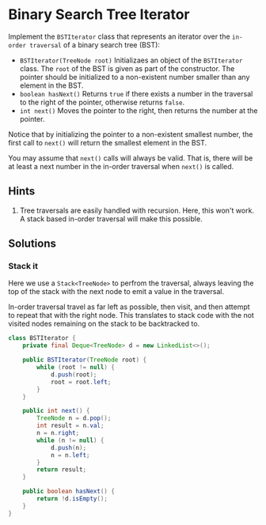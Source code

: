 # Binary Search Tree Iterator

Implement the `BSTIterator` class that represents an iterator over the
`in-order traversal` of a binary search tree (BST):

*   `BSTIterator(TreeNode root)` Initializaes an object of the `BSTIterator`
    class. The `root` of the BST is given as part of the constructor. The
    pointer should be initialized to a non-existent number smaller than any
    element in the BST.
*   `boolean hasNext()` Returns `true` if there exists a number in the
    traversal to the right of the pointer, otherwise returns `false`.
*   `int next()` Moves the pointer to the right, then returns the number at the
    pointer.

Notice that by initializing the pointer to a non-existent smallest number, the
first call to `next()` will return the smallest element in the BST.

You may assume that `next()` calls will always be valid. That is, there will be
at least a next number in the in-order traversal when `next()` is called.

## Hints

1. Tree traversals are easily handled with recursion. Here, this won't work.
   A stack based in-order traversal will make this possible.

## Solutions

### Stack it

Here we use a `Stack<TreeNode>` to perfrom the traversal, always leaving the
top of the stack with the next node to emit a value in the traversal.

In-order traversal travel as far left as possible, then visit, and then attempt
to repeat that with the right node. This translates to stack code with the
not visited nodes remaining on the stack to be backtracked to.

```java
class BSTIterator {
    private final Deque<TreeNode> d = new LinkedList<>();

    public BSTIterator(TreeNode root) {
        while (root != null) {
            d.push(root);
            root = root.left;
        }
    }

    public int next() {
        TreeNode n = d.pop();
        int result = n.val;
        n = n.right;
        while (n != null) {
            d.push(n);
            n = n.left;
        }
        return result;
    }

    public boolean hasNext() {
        return !d.isEmpty();
    }
}
```
